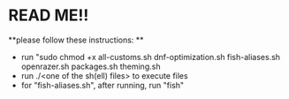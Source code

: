 # READ ME!!
**please follow these instructions: **
* run "sudo chmod +x all-customs.sh dnf-optimization.sh fish-aliases.sh openrazer.sh packages.sh theming.sh
* run ./<one of the sh(ell) files> to execute files
* for "fish-aliases.sh", after running, run "fish"
